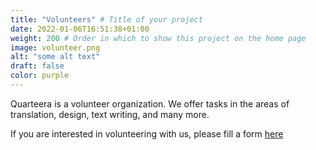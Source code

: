 ```yaml
---
title: "Volunteers" # Title of your project
date: 2022-01-06T16:51:38+01:00
weight: 200 # Order in which to show this project on the home page
image: volunteer.png
alt: "some alt text"
draft: false
color: purple
---
```


Quarteera is a volunteer organization. We offer tasks in the areas of translation, design, text writing, and many more.

If you are interested in volunteering with us, please fill a form [here](https://quarteera.de/v)